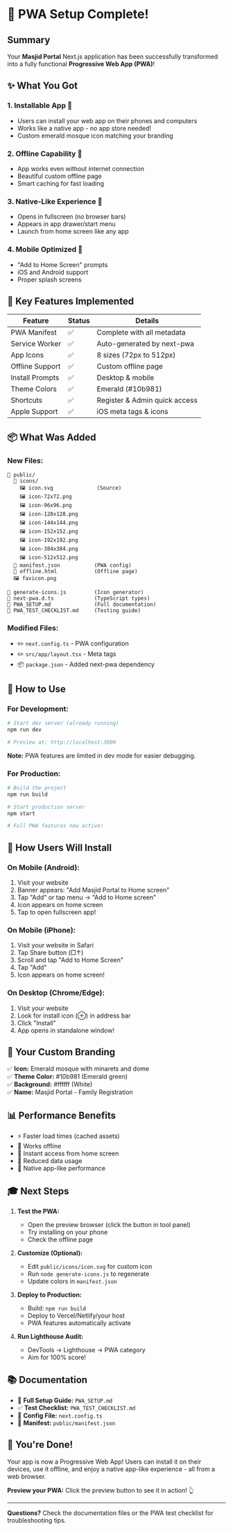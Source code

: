 # 🎉 PWA Setup Complete!

## Summary

Your **Masjid Portal** Next.js application has been successfully transformed into a fully functional **Progressive Web App (PWA)**!

## ✨ What You Got

### 1. **Installable App** 📱
- Users can install your web app on their phones and computers
- Works like a native app - no app store needed!
- Custom emerald mosque icon matching your branding

### 2. **Offline Capability** 🔌
- App works even without internet connection
- Beautiful custom offline page
- Smart caching for fast loading

### 3. **Native-Like Experience** 🚀
- Opens in fullscreen (no browser bars)
- Appears in app drawer/start menu
- Launch from home screen like any app

### 4. **Mobile Optimized** 📲
- "Add to Home Screen" prompts
- iOS and Android support
- Proper splash screens

## 🎯 Key Features Implemented

| Feature | Status | Details |
|---------|--------|---------|
| PWA Manifest | ✅ | Complete with all metadata |
| Service Worker | ✅ | Auto-generated by next-pwa |
| App Icons | ✅ | 8 sizes (72px to 512px) |
| Offline Support | ✅ | Custom offline page |
| Install Prompts | ✅ | Desktop & mobile |
| Theme Colors | ✅ | Emerald (#10b981) |
| Shortcuts | ✅ | Register & Admin quick access |
| Apple Support | ✅ | iOS meta tags & icons |

## 📦 What Was Added

### New Files:
```
📁 public/
  📁 icons/
    🖼️ icon.svg              (Source)
    🖼️ icon-72x72.png
    🖼️ icon-96x96.png
    🖼️ icon-128x128.png
    🖼️ icon-144x144.png
    🖼️ icon-152x152.png
    🖼️ icon-192x192.png
    🖼️ icon-384x384.png
    🖼️ icon-512x512.png
  📄 manifest.json           (PWA config)
  📄 offline.html            (Offline page)
  🖼️ favicon.png

📄 generate-icons.js         (Icon generator)
📄 next-pwa.d.ts             (TypeScript types)
📄 PWA_SETUP.md              (Full documentation)
📄 PWA_TEST_CHECKLIST.md     (Testing guide)
```

### Modified Files:
- ✏️ `next.config.ts` - PWA configuration
- ✏️ `src/app/layout.tsx` - Meta tags
- 📦 `package.json` - Added next-pwa dependency

## 🚀 How to Use

### For Development:
```bash
# Start dev server (already running)
npm run dev

# Preview at: http://localhost:3000
```

**Note:** PWA features are limited in dev mode for easier debugging.

### For Production:
```bash
# Build the project
npm run build

# Start production server
npm start

# Full PWA features now active!
```

## 📱 How Users Will Install

### On Mobile (Android):
1. Visit your website
2. Banner appears: "Add Masjid Portal to Home screen"
3. Tap "Add" or tap menu → "Add to Home screen"
4. Icon appears on home screen
5. Tap to open fullscreen app!

### On Mobile (iPhone):
1. Visit your website in Safari
2. Tap Share button (□↑)
3. Scroll and tap "Add to Home Screen"
4. Tap "Add"
5. Icon appears on home screen!

### On Desktop (Chrome/Edge):
1. Visit your website
2. Look for install icon (⊕) in address bar
3. Click "Install"
4. App opens in standalone window!

## 🎨 Your Custom Branding

✅ **Icon:** Emerald mosque with minarets and dome  
✅ **Theme Color:** #10b981 (Emerald green)  
✅ **Background:** #ffffff (White)  
✅ **Name:** Masjid Portal - Family Registration  

## 📊 Performance Benefits

- ⚡ Faster load times (cached assets)
- 🔌 Works offline
- 📱 Instant access from home screen
- 💾 Reduced data usage
- 🚀 Native app-like performance

## 🎓 Next Steps

1. **Test the PWA:**
   - Open the preview browser (click the button in tool panel)
   - Try installing on your phone
   - Check the offline page

2. **Customize (Optional):**
   - Edit `public/icons/icon.svg` for custom icon
   - Run `node generate-icons.js` to regenerate
   - Update colors in `manifest.json`

3. **Deploy to Production:**
   - Build: `npm run build`
   - Deploy to Vercel/Netlify/your host
   - PWA features automatically activate

4. **Run Lighthouse Audit:**
   - DevTools → Lighthouse → PWA category
   - Aim for 100% score!

## 📚 Documentation

- 📘 **Full Setup Guide:** `PWA_SETUP.md`
- ✅ **Test Checklist:** `PWA_TEST_CHECKLIST.md`
- 🔧 **Config File:** `next.config.ts`
- 📱 **Manifest:** `public/manifest.json`

## 🎉 You're Done!

Your app is now a Progressive Web App! Users can install it on their devices, use it offline, and enjoy a native app-like experience - all from a web browser.

**Preview your PWA:** Click the preview button to see it in action! 👆

---

**Questions?** Check the documentation files or the PWA test checklist for troubleshooting tips.
